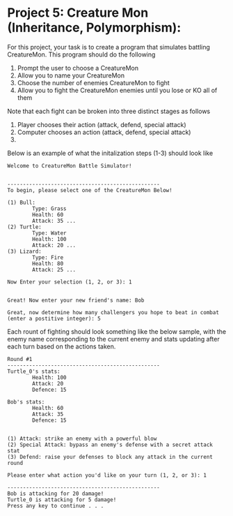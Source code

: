 # Project 5: Creature Mon (Inheritance, Polymorphism):

For this project, your task is to create a program that simulates battling CreatureMon. This program should do the following

1. Prompt the user to choose a CreatureMon
2. Allow you to name your CreatureMon
3. Choose the number of enemies CreatureMon to fight
4. Allow you to fight the CreatureMon enemies until you lose or KO all of them

Note that each fight can be broken into three distinct stages as follows

1. Player chooses their action (attack, defend, special attack)
2. Computer chooses an action (attack, defend, special attack)
3. 

Below is an example of what the initalization steps (1-3) should look like

```
Welcome to CreatureMon Battle Simulator!


-------------------------------------------------
To begin, please select one of the CreatureMon Below!

(1) Bull:
        Type: Grass
        Health: 60
        Attack: 35 ...
(2) Turtle:
        Type: Water
        Health: 100
        Attack: 20 ...
(3) Lizard:
        Type: Fire
        Health: 80
        Attack: 25 ...

Now Enter your selection (1, 2, or 3): 1


Great! Now enter your new friend's name: Bob

Great, now determine how many challengers you hope to beat in combat (enter a postitive integer): 5
```

Each rount of fighting should look something like the below sample, with the enemy name corresponding to the current enemy and stats updating after each turn based on the actions taken.

```
Round #1
-------------------------------------------------
Turtle_0's stats:
        Health: 100
        Attack: 20
        Defence: 15

Bob's stats:
        Health: 60
        Attack: 35
        Defence: 15


(1) Attack: strike an enemy with a powerful blow
(2) Special Attack: bypass an enemy's defense with a secret attack stat
(3) Defend: raise your defenses to block any attack in the current round

Please enter what action you'd like on your turn (1, 2, or 3): 1

-------------------------------------------------
Bob is attacking for 20 damage!
Turtle_0 is attacking for 5 damage!
Press any key to continue . . .
```